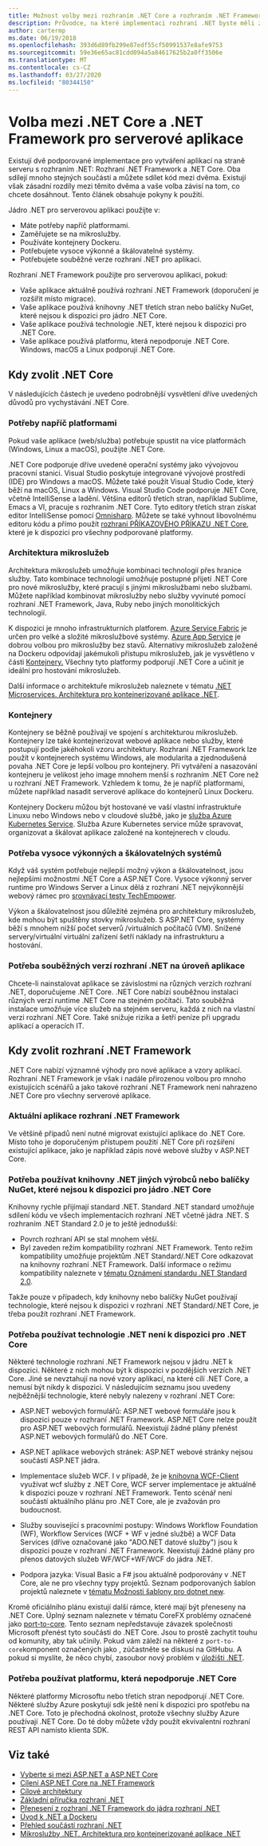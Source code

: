 ```yaml
---
title: Možnost volby mezi rozhraním .NET Core a rozhraním .NET Framework pro serverové aplikace
description: Průvodce, na které implementaci rozhraní .NET byste měli zvážit při vytváření serverové aplikace v rozhraní .NET.
author: cartermp
ms.date: 06/19/2018
ms.openlocfilehash: 393d6d89fb299e87edf55cf50991537e8afe9753
ms.sourcegitcommit: 59e36e65ac81cdd094a5a84617625b2a0ff3506e
ms.translationtype: MT
ms.contentlocale: cs-CZ
ms.lasthandoff: 03/27/2020
ms.locfileid: "80344150"
---
```

# <a name="choosing-between-net-core-and-net-framework-for-server-apps"></a>Volba mezi .NET Core a .NET Framework pro serverové aplikace

Existují dvě podporované implementace pro vytváření aplikací na straně serveru s rozhraním .NET: Rozhraní .NET Framework a .NET Core. Oba sdílejí mnoho stejných součástí a můžete sdílet kód mezi dvěma. Existují však zásadní rozdíly mezi těmito dvěma a vaše volba závisí na tom, co chcete dosáhnout.  Tento článek obsahuje pokyny k použití.

Jádro .NET pro serverovou aplikaci použijte v:

- Máte potřeby napříč platformami.
- Zaměřujete se na mikroslužby.
- Používáte kontejnery Dockeru.
- Potřebujete vysoce výkonné a škálovatelné systémy.
- Potřebujete souběžné verze rozhraní .NET pro aplikaci.

Rozhraní .NET Framework použijte pro serverovou aplikaci, pokud:

- Vaše aplikace aktuálně používá rozhraní .NET Framework (doporučení je rozšířit místo migrace).
- Vaše aplikace používá knihovny .NET třetích stran nebo balíčky NuGet, které nejsou k dispozici pro jádro .NET Core.
- Vaše aplikace používá technologie .NET, které nejsou k dispozici pro .NET Core.
- Vaše aplikace používá platformu, která nepodporuje .NET Core. Windows, macOS a Linux podporují .NET Core.

## <a name="when-to-choose-net-core"></a>Kdy zvolit .NET Core

V následujících částech je uvedeno podrobnější vysvětlení dříve uvedených důvodů pro vychystávání .NET Core.

### <a name="cross-platform-needs"></a>Potřeby napříč platformami

Pokud vaše aplikace (web/služba) potřebuje spustit na více platformách (Windows, Linux a macOS), použijte .NET Core.

.NET Core podporuje dříve uvedené operační systémy jako vývojovou pracovní stanici. Visual Studio poskytuje integrované vývojové prostředí (IDE) pro Windows a macOS. Můžete také použít Visual Studio Code, který běží na macOS, Linux a Windows. Visual Studio Code podporuje .NET Core, včetně IntelliSense a ladění. Většina editorů třetích stran, například Sublime, Emacs a VI, pracuje s rozhraním .NET Core. Tyto editory třetích stran získat editor IntelliSense pomocí [Omnisharp](https://www.omnisharp.net/). Můžete se také vyhnout libovolnému editoru kódu a přímo použít [rozhraní PŘÍKAZOVÉHO PŘÍKAZU .NET Core](../core/tools/index.md), které je k dispozici pro všechny podporované platformy.

### <a name="microservices-architecture"></a>Architektura mikroslužeb

Architektura mikroslužeb umožňuje kombinaci technologií přes hranice služby. Tato kombinace technologií umožňuje postupné přijetí .NET Core pro nové mikroslužby, které pracují s jinými mikroslužbami nebo službami. Můžete například kombinovat mikroslužby nebo služby vyvinuté pomocí rozhraní .NET Framework, Java, Ruby nebo jiných monolitických technologií.

K dispozici je mnoho infrastrukturních platforem. [Azure Service Fabric](https://azure.microsoft.com/services/service-fabric/) je určen pro velké a složité mikroslužbové systémy. [Azure App Service](https://azure.microsoft.com/services/app-service/) je dobrou volbou pro mikroslužby bez stavů. Alternativy mikroslužeb založené na Dockeru odpovídají jakémukoli přístupu mikroslužeb, jak je vysvětleno v části [Kontejnery.](#containers) Všechny tyto platformy podporují .NET Core a učinit je ideální pro hostování mikroslužeb.

Další informace o architektuře mikroslužeb naleznete v tématu [.NET Microservices. Architektura pro kontejnerizované aplikace .NET](../architecture/microservices/index.md).

### <a name="containers"></a>Kontejnery

Kontejnery se běžně používají ve spojení s architekturou mikroslužeb. Kontejnery lze také kontejnerizovat webové aplikace nebo služby, které postupují podle jakéhokoli vzoru architektury. Rozhraní .NET Framework lze použít v kontejnerech systému Windows, ale modularita a zjednodušená povaha .NET Core je lepší volbou pro kontejnery. Při vytváření a nasazování kontejneru je velikost jeho image mnohem menší s rozhraním .NET Core než u rozhraní .NET Framework. Vzhledem k tomu, že je napříč platformami, můžete například nasadit serverové aplikace do kontejnerů Linux Dockeru.

Kontejnery Dockeru můžou být hostované ve vaší vlastní infrastruktuře Linuxu nebo Windows nebo v cloudové službě, jako je [služba Azure Kubernetes Service](https://azure.microsoft.com/services/kubernetes-service/). Služba Azure Kubernetes service může spravovat, organizovat a škálovat aplikace založené na kontejnerech v cloudu.

### <a name="a-need-for-high-performance-and-scalable-systems"></a>Potřeba vysoce výkonných a škálovatelných systémů

Když váš systém potřebuje nejlepší možný výkon a škálovatelnost, jsou nejlepšími možnostmi .NET Core a ASP.NET Core. Vysoce výkonný server runtime pro Windows Server a Linux dělá z rozhraní .NET nejvýkonnější webový rámec pro [srovnávací testy TechEmpower](https://www.techempower.com/benchmarks/#hw=ph&test=plaintext).

Výkon a škálovatelnost jsou důležité zejména pro architektury mikroslužeb, kde mohou být spuštěny stovky mikroslužeb. S ASP.NET Core, systémy běží s mnohem nižší počet serverů /virtuálních počítačů (VM). Snížené servery/virtuální virtuální zařízení šetří náklady na infrastrukturu a hostování.

### <a name="a-need-for-side-by-side-of-net-versions-per-application-level"></a>Potřeba souběžných verzí rozhraní .NET na úroveň aplikace

Chcete-li nainstalovat aplikace se závislostmi na různých verzích rozhraní .NET, doporučujeme .NET Core. .NET Core nabízí souběžnou instalaci různých verzí runtime .NET Core na stejném počítači. Tato souběžná instalace umožňuje více služeb na stejném serveru, každá z nich na vlastní verzi rozhraní .NET Core. Také snižuje rizika a šetří peníze při upgradu aplikací a operacích IT.

## <a name="when-to-choose-net-framework"></a>Kdy zvolit rozhraní .NET Framework

.NET Core nabízí významné výhody pro nové aplikace a vzory aplikací. Rozhraní .NET Framework je však i nadále přirozenou volbou pro mnoho existujících scénářů a jako takové rozhraní .NET Framework není nahrazeno .NET Core pro všechny serverové aplikace.

### <a name="current-net-framework-applications"></a>Aktuální aplikace rozhraní .NET Framework

Ve většině případů není nutné migrovat existující aplikace do .NET Core. Místo toho je doporučeným přístupem použití .NET Core při rozšíření existující aplikace, jako je například zápis nové webové služby v ASP.NET Core.

### <a name="a-need-to-use-third-party-net-libraries-or-nuget-packages-not-available-for-net-core"></a>Potřeba používat knihovny .NET jiných výrobců nebo balíčky NuGet, které nejsou k dispozici pro jádro .NET Core

Knihovny rychle přijímají standard .NET. Standard .NET standard umožňuje sdílení kódu ve všech implementacích rozhraní .NET včetně jádra .NET. S rozhraním .NET Standard 2.0 je to ještě jednodušší:

- Povrch rozhraní API se stal mnohem větší.
- Byl zaveden režim kompatibility rozhraní .NET Framework. Tento režim kompatibility umožňuje projektům .NET Standard/.NET Core odkazovat na knihovny rozhraní .NET Framework. Další informace o režimu kompatibility naleznete v [tématu Oznámení standardu .NET Standard 2.0](https://devblogs.microsoft.com/dotnet/announcing-net-standard-2-0/).

Takže pouze v případech, kdy knihovny nebo balíčky NuGet používají technologie, které nejsou k dispozici v rozhraní .NET Standard/.NET Core, je třeba použít rozhraní .NET Framework.

### <a name="a-need-to-use-net-technologies-not-available-for-net-core"></a>Potřeba používat technologie .NET není k dispozici pro .NET Core

Některé technologie rozhraní .NET Framework nejsou v jádru .NET k dispozici. Některé z nich mohou být k dispozici v pozdějších verzích .NET Core. Jiné se nevztahují na nové vzory aplikací, na které cílí .NET Core, a nemusí být nikdy k dispozici. V následujícím seznamu jsou uvedeny nejběžnější technologie, které nebyly nalezeny v rozhraní .NET Core:

- ASP.NET webových formulářů: ASP.NET webové formuláře jsou k dispozici pouze v rozhraní .NET Framework. ASP.NET Core nelze použít pro ASP.NET webových formulářů. Neexistují žádné plány přenést ASP.NET webových formulářů do .NET Core.

- ASP.NET aplikace webových stránek: ASP.NET webové stránky nejsou součástí ASP.NET jádra.

- Implementace služeb WCF. I v případě, že je [knihovna WCF-Client](https://github.com/dotnet/wcf) využívat wcf služby z .NET Core, WCF server implementace je aktuálně k dispozici pouze v rozhraní .NET Framework. Tento scénář není součástí aktuálního plánu pro .NET Core, ale je zvažován pro budoucnost.

- Služby související s pracovními postupy: Windows Workflow Foundation (WF), Workflow Services (WCF + WF v jedné službě) a WCF Data Services (dříve označované jako "ADO.NET datové služby") jsou k dispozici pouze v rozhraní .NET Framework.  Neexistují žádné plány pro přenos datových služeb WF/WCF+WF/WCF do jádra .NET.

- Podpora jazyka: Visual Basic a F# jsou aktuálně podporovány v .NET Core, ale ne pro všechny typy projektů. Seznam podporovaných šablon projektů naleznete v [tématu Možnosti šablony pro dotnet new](../core/tools/dotnet-new.md#arguments).

Kromě oficiálního plánu existují další rámce, které mají být přeneseny na .NET Core. Úplný seznam naleznete v tématu CoreFX problémy označené jako [port-to-core](https://github.com/dotnet/corefx/issues?q=is%3Aopen+is%3Aissue+label%3Aport-to-core). Tento seznam nepředstavuje závazek společnosti Microsoft přenést tyto součásti do .NET Core. Jsou to prostě zachytit touhu od komunity, aby tak učinily. Pokud vám záleží na některé z `port-to-core`komponent označených jako , zúčastněte se diskusí na GitHubu. A pokud si myslíte, že něco chybí, zasoubor nový problém v [úložišti .NET](https://github.com/dotnet/runtime/issues/new).

### <a name="a-need-to-use-a-platform-that-doesnt-support-net-core"></a>Potřeba používat platformu, která nepodporuje .NET Core

Některé platformy Microsoftu nebo třetích stran nepodporují .NET Core. Některé služby Azure poskytují sdk ještě není k dispozici pro spotřebu na .NET Core. Toto je přechodná okolnost, protože všechny služby Azure používají .NET Core. Do té doby můžete vždy použít ekvivalentní rozhraní REST API namísto klienta SDK.

## <a name="see-also"></a>Viz také

- [Vyberte si mezi ASP.NET a ASP.NET Core](/aspnet/core/choose-aspnet-framework)
- [Cílení ASP.NET Core na .NET Framework](/aspnet/core#aspnet-core-targeting-net-framework)
- [Cílové architektury](frameworks.md)
- [Základní příručka rozhraní .NET](../core/index.yml)
- [Přenesení z rozhraní .NET Framework do jádra rozhraní .NET](../core/porting/index.md)
- [Úvod k .NET a Dockeru](../core/docker/introduction.md)
- [Přehled součástí rozhraní .NET](components.md)
- [Mikroslužby .NET. Architektura pro kontejnerizované aplikace .NET](../architecture/microservices/index.md)
